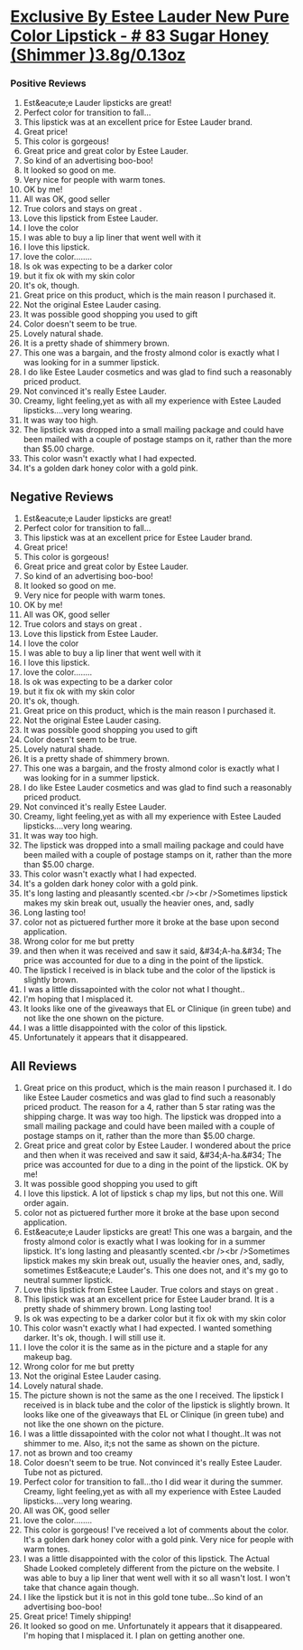 # [Exclusive By Estee Lauder New Pure Color Lipstick - # 83 Sugar Honey (Shimmer )3.8g/0.13oz](https://products.checkmycream.com/products/Exclusive-By-Estee-Lauder-New-Pure-Color-Lipstick-83-Sugar-Honey-(Shimmer-)3.8g0.13oz.html)

### Positive Reviews

<ol>
      <li>Est&amp;eacute;e Lauder lipsticks are great!  </li>
      <li>Perfect color for transition to fall...</li>
      <li>This lipstick was at an excellent price for  Estee Lauder brand.  </li>
      <li>Great price!  </li>
      <li>This color is gorgeous!  </li>
      <li>Great price and great color by Estee Lauder.  </li>
      <li>So kind of an advertising boo-boo!</li>
      <li>It looked so good on me.</li>
      <li>Very nice for people with warm tones.</li>
      <li>OK by me!</li>
      <li>All was OK, good seller</li>
      <li>True colors and stays on great .</li>
      <li>Love this lipstick from Estee Lauder.</li>
      <li>I love the color</li>
      <li>I was able to buy a lip liner that went well with it</li>
      <li>I love this lipstick.</li>
      <li>love the color........</li>
      <li>Is ok was expecting to be a darker color</li>
      <li>but it fix ok with my skin color</li>
      <li>It&#x27;s ok, though.  </li>
      <li>Great price on this product, which is the main reason I purchased it.  </li>
      <li>Not the original Estee Lauder casing.</li>
      <li>It was possible good shopping you used to gift</li>
      <li>Color doesn&#x27;t seem to be true.</li>
      <li>Lovely natural shade.</li>
      <li>It is a pretty shade of shimmery brown.</li>
      <li>This one was a bargain, and the frosty almond color is exactly what I was looking for in a summer lipstick.  </li>
      <li>I do like Estee Lauder cosmetics and was glad to find such a reasonably priced product.  </li>
      <li>Not convinced it&#x27;s really Estee Lauder.</li>
      <li>Creamy, light feeling,yet as with all my experience with Estee Lauded lipsticks....very long wearing.</li>
      <li>It was way too high.  </li>
      <li>The lipstick was dropped into a small mailing package and could have been mailed with a couple of postage stamps on it, rather than the more than $5.00 charge.</li>
      <li>This color wasn&#x27;t exactly what I had expected.  </li>
      <li>It&#x27;s a golden dark honey color with a gold pink.  </li>
</ol>


<h2>Negative Reviews</h2>
<ol>
<li> Est&amp;eacute;e Lauder lipsticks are great!  </li>
<li> Perfect color for transition to fall...</li>
<li> This lipstick was at an excellent price for  Estee Lauder brand.  </li>
<li> Great price!  </li>
<li> This color is gorgeous!  </li>
<li> Great price and great color by Estee Lauder.  </li>
<li> So kind of an advertising boo-boo!</li>
<li> It looked so good on me.</li>
<li> Very nice for people with warm tones.</li>
<li> OK by me!</li>
<li> All was OK, good seller</li>
<li> True colors and stays on great .</li>
<li> Love this lipstick from Estee Lauder.</li>
<li> I love the color</li>
<li> I was able to buy a lip liner that went well with it</li>
<li> I love this lipstick.</li>
<li> love the color........</li>
<li> Is ok was expecting to be a darker color</li>
<li> but it fix ok with my skin color</li>
<li> It&#x27;s ok, though.  </li>
<li> Great price on this product, which is the main reason I purchased it.  </li>
<li> Not the original Estee Lauder casing.</li>
<li> It was possible good shopping you used to gift</li>
<li> Color doesn&#x27;t seem to be true.</li>
<li> Lovely natural shade.</li>
<li> It is a pretty shade of shimmery brown.</li>
<li> This one was a bargain, and the frosty almond color is exactly what I was looking for in a summer lipstick.  </li>
<li> I do like Estee Lauder cosmetics and was glad to find such a reasonably priced product.  </li>
<li> Not convinced it&#x27;s really Estee Lauder.</li>
<li> Creamy, light feeling,yet as with all my experience with Estee Lauded lipsticks....very long wearing.</li>
<li> It was way too high.  </li>
<li> The lipstick was dropped into a small mailing package and could have been mailed with a couple of postage stamps on it, rather than the more than $5.00 charge.</li>
<li> This color wasn&#x27;t exactly what I had expected.  </li>
<li> It&#x27;s a golden dark honey color with a gold pink.  </li>
<li> It&#x27;s long lasting and pleasantly scented.&lt;br /&gt;&lt;br /&gt;Sometimes lipstick makes my skin break out, usually the heavier ones, and, sadly</li>
<li> Long lasting too!</li>
<li> color not as pictuered further more it broke at the base upon second application.</li>
<li> Wrong color for me but pretty</li>
<li> and then when it was received and saw it said, &amp;#34;A-ha.&amp;#34;  The price was accounted for due to a ding in the point of the lipstick.  </li>
<li> The lipstick I received is in black tube and the color of the lipstick is slightly brown.</li>
<li> I was a little dissapointed with the color not what I thought..</li>
<li> I&#x27;m hoping that I misplaced it.</li>
<li> It looks like one of the giveaways that EL or Clinique (in green tube) and not like the one shown on the picture.</li>
<li> I was a little disappointed with the color of this lipstick.  </li>
<li> Unfortunately it appears that it disappeared.  </li>
</ol>

<h2>All Reviews</h2>

<ol>
    <li> Great price on this product, which is the main reason I purchased it.  I do like Estee Lauder cosmetics and was glad to find such a reasonably priced product.  The reason for a 4, rather than 5 star rating was the shipping charge.  It was way too high.  The lipstick was dropped into a small mailing package and could have been mailed with a couple of postage stamps on it, rather than the more than $5.00 charge.</li>
    <li> Great price and great color by Estee Lauder.  I wondered about the price and then when it was received and saw it said, &amp;#34;A-ha.&amp;#34;  The price was accounted for due to a ding in the point of the lipstick.  OK by me!</li>
    <li> It was possible good shopping you used to gift</li>
    <li> I love this lipstick. A lot of lipstick s chap my lips, but not this one. Will order again.</li>
    <li> color not as pictuered further more it broke at the base upon second application.</li>
    <li> Est&amp;eacute;e Lauder lipsticks are great!  This one was a bargain, and the frosty almond color is exactly what I was looking for in a summer lipstick.  It&#x27;s long lasting and pleasantly scented.&lt;br /&gt;&lt;br /&gt;Sometimes lipstick makes my skin break out, usually the heavier ones, and, sadly, sometimes Est&amp;eacute;e Lauder&#x27;s.  This one does not, and it&#x27;s my go to neutral summer lipstick.</li>
    <li> Love this lipstick from Estee Lauder. True colors and stays on great .</li>
    <li> This lipstick was at an excellent price for  Estee Lauder brand.  It is a pretty shade of shimmery brown. Long lasting too!</li>
    <li> Is ok was expecting to be a darker color but it fix ok with my skin color</li>
    <li> This color wasn&#x27;t exactly what I had expected.  I wanted something darker.  It&#x27;s ok, though.  I will still use it.</li>
    <li> I love the color it is the same as in the picture and a staple for any makeup bag.</li>
    <li> Wrong color for me but pretty</li>
    <li> Not the original Estee Lauder casing.</li>
    <li> Lovely natural shade.</li>
    <li> The picture shown is not the same as the one I received. The lipstick I received is in black tube and the color of the lipstick is slightly brown. It looks like one of the giveaways that EL or Clinique (in green tube) and not like the one shown on the picture.</li>
    <li> I was a little dissapointed with the color not what I thought..It was not shimmer to me. Also, it;s not the same as shown on the picture.</li>
    <li> not as brown and too creamy</li>
    <li> Color doesn&#x27;t seem to be true. Not convinced it&#x27;s really Estee Lauder. Tube not as pictured.</li>
    <li> Perfect color for transition to fall...tho I did wear it during the summer. Creamy, light feeling,yet as with all my experience with Estee Lauded lipsticks....very long wearing.</li>
    <li> All was OK, good seller</li>
    <li> love the color........</li>
    <li> This color is gorgeous!  I&#x27;ve received a lot of comments about the color.  It&#x27;s a golden dark honey color with a gold pink.  Very nice for people with warm tones.</li>
    <li> I was a little disappointed with the color of this lipstick.  The Actual Shade Looked completely different from the picture on the website.  I was able to buy a lip liner that went well with it so all wasn&#x27;t lost. I won&#x27;t take that chance again though.</li>
    <li> I like the lipstick but it is not in this gold tone tube...So kind of an advertising boo-boo!</li>
    <li> Great price!  Timely shipping!</li>
    <li> It looked so good on me. Unfortunately it appears that it disappeared.  I&#x27;m hoping that I misplaced it. I plan on getting another one.</li>
</ol>




